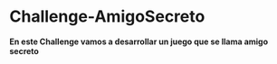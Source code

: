 # Challenge-AmigoSecreto
**En este Challenge vamos a desarrollar un juego que se llama amigo secreto**
